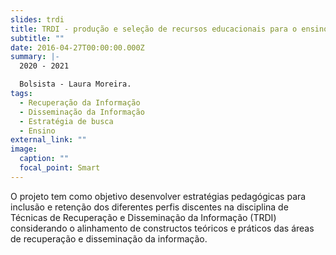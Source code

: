 ```yaml
---
slides: trdi
title: TRDI - produção e seleção de recursos educacionais para o ensino
subtitle: ""
date: 2016-04-27T00:00:00.000Z
summary: |-
  2020 - 2021

  Bolsista - Laura Moreira.
tags:
  - Recuperação da Informação
  - Disseminação da Informação
  - Estratégia de busca
  - Ensino
external_link: ""
image:
  caption: ""
  focal_point: Smart
---
```


O projeto tem como objetivo desenvolver estratégias pedagógicas para inclusão e retenção dos diferentes perfis discentes na disciplina de Técnicas de Recuperação e Disseminação da Informação (TRDI) considerando o alinhamento de constructos teóricos e práticos das áreas de recuperação e disseminação da informação.
